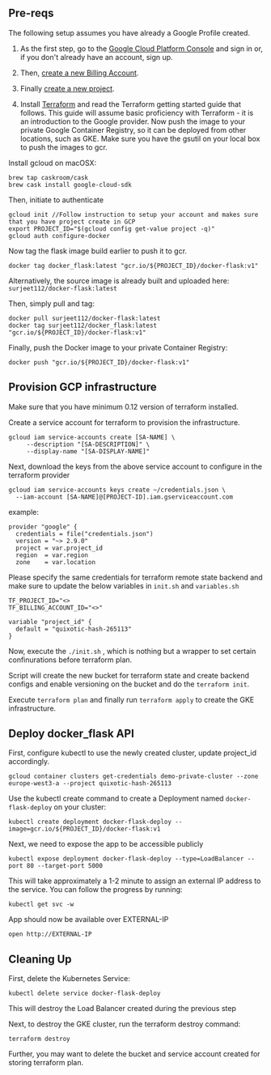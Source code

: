 
## Pre-reqs

The following setup assumes you have already a Google Profile created.

1. As the first step, go to the [Google Cloud Platform Console](https://console.cloud.google.com/) and sign in or, if you don't already have an account, sign up.
2. Then, [create a new Billing Account](https://cloud.google.com/billing/docs/how-to/manage-billing-account).
3. Finally [create a new project](https://console.cloud.google.com/projectcreate).

4. Install [Terraform](https://learn.hashicorp.com/terraform/getting-started/install.html) and read the Terraform getting started guide that follows. This guide will assume basic proficiency with Terraform - it is an introduction to the Google provider.
Now push the image to your private Google Container Registry, so it can be deployed from other locations, such as GKE.
Make sure you have the gsutil on your local box to push the images to gcr.

Install gcloud on macOSX:

```
brew tap caskroom/cask
brew cask install google-cloud-sdk
```
Then, initiate to authenticate
```
gcloud init //Follow instruction to setup your account and makes sure that you have project create in GCP
export PROJECT_ID="$(gcloud config get-value project -q)"
gcloud auth configure-docker
```

Now tag the flask image build earlier to push it to gcr.

`docker tag docker_flask:latest "gcr.io/${PROJECT_ID}/docker-flask:v1"`

Alternatively, the source image is already built and uploaded here: `surjeet112/docker-flask:latest`

Then, simply pull and tag:

```
docker pull surjeet112/docker-flask:latest
docker tag surjeet112/docker_flask:latest "gcr.io/${PROJECT_ID}/docker-flask:v1"
```
Finally, push the Docker image to your private Container Registry:

`docker push "gcr.io/${PROJECT_ID}/docker-flask:v1"`


## Provision GCP infrastructure

Make sure that you have minimum 0.12 version of terraform installed.

Create a service account for terraform to provision the infrastructure.
```
gcloud iam service-accounts create [SA-NAME] \
     --description "[SA-DESCRIPTION]" \
     --display-name "[SA-DISPLAY-NAME]"
 ````

Next, download the keys from the above service account to configure in the terraform provider
```
gcloud iam service-accounts keys create ~/credentials.json \
  --iam-account [SA-NAME]@[PROJECT-ID].iam.gserviceaccount.com
 ```

example:
```
provider "google" {
  credentials = file("credentials.json")
  version = "~> 2.9.0"
  project = var.project_id
  region  = var.region
  zone    = var.location
  ```
Please specify the same credentials for terraform remote state backend and make sure to update the below variables in `init.sh` and `variables.sh`

```
TF_PROJECT_ID="<>
TF_BILLING_ACCOUNT_ID="<>"

variable "project_id" {
  default = "quixotic-hash-265113"
}

```

Now, execute the  `./init.sh` , which is nothing but a wrapper to set certain confinurations before terraform plan.

Script will create the new bucket for terraform state and create backend configs and enable versioning on the bucket and do the `terraform init`.

Execute `terraform plan` and finally run `terraform apply` to create the GKE infrastructure.

## Deploy docker_flask API

First, configure kubectl to use the newly created cluster, update project_id accordingly.

`gcloud container clusters get-credentials demo-private-cluster --zone europe-west3-a --project quixotic-hash-265113`

Use the kubectl create command to create a Deployment named `docker-flask-deploy` on your cluster:

`kubectl create deployment docker-flask-deploy --image=gcr.io/${PROJECT_ID}/docker-flask:v1 `

Next, we need to expose the app to be accessible publicly

`
kubectl expose deployment docker-flask-deploy --type=LoadBalancer --port 80 --target-port 5000
`

This will take approximately a 1-2 minute to assign an external IP address to the service. You can follow the progress by running:

`kubectl get svc -w`

App should now be available over EXTERNAL-IP

`open http://EXTERNAL-IP`


## Cleaning Up

First, delete the Kubernetes Service:

`kubectl delete service docker-flask-deploy`

This will destroy the Load Balancer created during the previous step

Next, to destroy the GKE cluster, run the terraform destroy command:

`terraform destroy`

Further, you may want to delete the bucket and service account created for storing terraform plan.

